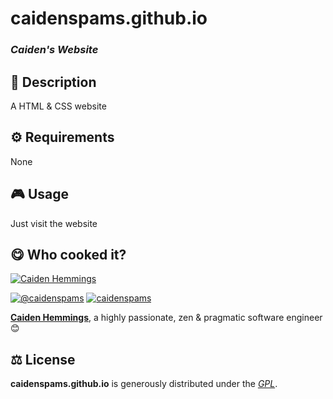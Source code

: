 
# caidenspams.github.io

### *Caiden's Website*

## 📄 Description
A HTML & CSS website


## ⚙️ Requirements
None


## 🎮 Usage
Just visit the website



## 😋 Who cooked it?

[![Caiden Hemmings](https://s.gravatar.com/avatar/438db19f2650ee1182d9389a90c98e06?s=200)](https://caidenspams.github.io "Caiden Hemmings personal website")


[![@caidenspams][twitter-image]](https://twitter.com/caidenspams) [![caidenspams][github-image]](https://github.com/caidenspams)

**[Caiden Hemmings](https://caidenspams.github.io)**, a highly passionate, zen &amp; pragmatic software engineer 😊


## ⚖️ License

**caidenspams.github.io** is generously distributed under the *[GPL](https://www.gnu.org/licenses/gpl.html)*.


<!-- GitHub's Markdown reference links -->
[twitter-image]: https://img.shields.io/badge/Twitter-1DA1F2?style=for-the-badge&logo=twitter&logoColor=white
[github-image]: https://img.shields.io/badge/GitHub-100000?style=for-the-badge&logo=github&logoColor=white

<!-- README generated with: https://github.com/pH-7/cool-readme-generator -->
